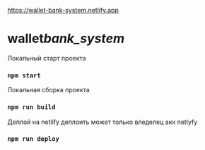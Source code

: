 https://wallet-bank-system.netlify.app

# wallet*bank_system*

Локальный старт проекта

### `npm start`

Локальная сборка проекта

### `npm run build`

Деплой на netlify деплоить может только вледелец акк netlyfy

### `npm run deploy`
